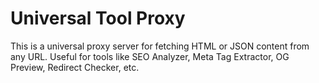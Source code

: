 # Universal Tool Proxy

This is a universal proxy server for fetching HTML or JSON content from any URL.
Useful for tools like SEO Analyzer, Meta Tag Extractor, OG Preview, Redirect Checker, etc.
